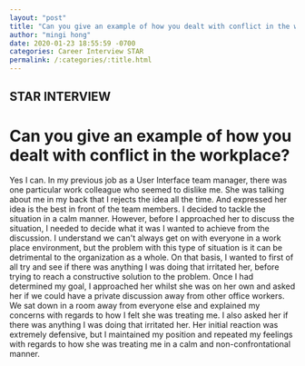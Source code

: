 ```yaml
---
layout: "post"
title: "Can you give an example of how you dealt with conflict in the workplace?"
author: "mingi hong"
date: 2020-01-23 18:55:59 -0700
categories: Career Interview STAR
permalink: /:categories/:title.html
---
```


## STAR INTERVIEW

# Can you give an example of how you dealt with conflict in the workplace?

Yes I can. In my previous job as a User Interface team manager, there was one particular work colleague who seemed to dislike me. She was talking about me in my back that I rejects the idea all the time. And expressed her idea is the best in front of the team members. I decided to tackle the situation in a calm manner. However, before I approached her to discuss the situation, I needed to decide what it was I wanted to achieve from the discussion. I understand we can't always get on with everyone in a work place environment, but the problem with this type of situation is it can be detrimental to the organization as a whole. On that basis, I wanted to first of all try and see if there was anything I was doing that irritated her, before trying to reach a constructive solution to the problem. Once I had determined my goal, I approached her whilst she was on her own and asked her if we could have a private discussion away from other office workers. We sat down in a room away from everyone else and explained my concerns with regards to how I felt she was treating me. I also asked her if there was anything I was doing that irritated her. Her initial reaction was extremely defensive, but I maintained my position and repeated my feelings with regards to how she was treating me in a calm and non-confrontational manner. 